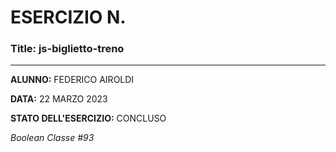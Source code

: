 # ESERCIZIO N.

### Title: js-biglietto-treno
---
**ALUNNO:** FEDERICO AIROLDI

**DATA:** 22 MARZO 2023

**STATO DELL'ESERCIZIO:** CONCLUSO

_Boolean Classe #93_